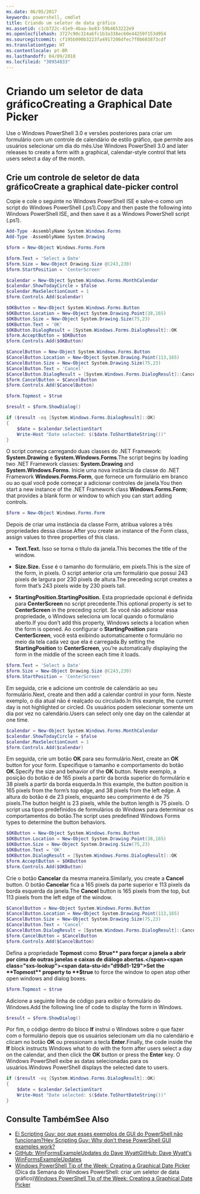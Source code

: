 ```yaml
---
ms.date: 06/05/2017
keywords: powershell, cmdlet
title: Criando um seletor de data gráfico
ms.assetid: c1cb722c-41e9-4baa-be83-59b4653222e9
ms.openlocfilehash: 3727c90c314a6fc1b3a338ec60e44259f153d954
ms.sourcegitcommit: cf195b090b3223fa4917206dfec7f0b603873cdf
ms.translationtype: HT
ms.contentlocale: pt-BR
ms.lasthandoff: 04/09/2018
ms.locfileid: "30954833"
---
```

# <a name="creating-a-graphical-date-picker"></a><span data-ttu-id="d98d1-103">Criando um seletor de data gráfico</span><span class="sxs-lookup"><span data-stu-id="d98d1-103">Creating a Graphical Date Picker</span></span>

<span data-ttu-id="d98d1-104">Use o Windows PowerShell 3.0 e versões posteriores para criar um formulário com um controle de calendário de estilo gráfico, que permite aos usuários selecionar um dia do mês.</span><span class="sxs-lookup"><span data-stu-id="d98d1-104">Use Windows PowerShell 3.0 and later releases to create a form with a graphical, calendar-style control that lets users select a day of the month.</span></span>

## <a name="create-a-graphical-date-picker-control"></a><span data-ttu-id="d98d1-105">Crie um controle de seletor de data gráfico</span><span class="sxs-lookup"><span data-stu-id="d98d1-105">Create a graphical date-picker control</span></span>

<span data-ttu-id="d98d1-106">Copie e cole o seguinte no Windows PowerShell ISE e salve-o como um script do Windows PowerShell (.ps1).</span><span class="sxs-lookup"><span data-stu-id="d98d1-106">Copy and then paste the following into Windows PowerShell ISE, and then save it as a Windows PowerShell script (.ps1).</span></span>

```powershell
Add-Type -AssemblyName System.Windows.Forms
Add-Type -AssemblyName System.Drawing

$form = New-Object Windows.Forms.Form

$form.Text = 'Select a Date'
$form.Size = New-Object Drawing.Size @(243,230)
$form.StartPosition = 'CenterScreen'

$calendar = New-Object System.Windows.Forms.MonthCalendar
$calendar.ShowTodayCircle = $false
$calendar.MaxSelectionCount = 1
$form.Controls.Add($calendar)

$OKButton = New-Object System.Windows.Forms.Button
$OKButton.Location = New-Object System.Drawing.Point(38,165)
$OKButton.Size = New-Object System.Drawing.Size(75,23)
$OKButton.Text = 'OK'
$OKButton.DialogResult = [System.Windows.Forms.DialogResult]::OK
$form.AcceptButton = $OKButton
$form.Controls.Add($OKButton)

$CancelButton = New-Object System.Windows.Forms.Button
$CancelButton.Location = New-Object System.Drawing.Point(113,165)
$CancelButton.Size = New-Object System.Drawing.Size(75,23)
$CancelButton.Text = 'Cancel'
$CancelButton.DialogResult = [System.Windows.Forms.DialogResult]::Cancel
$form.CancelButton = $CancelButton
$form.Controls.Add($CancelButton)

$form.Topmost = $true

$result = $form.ShowDialog()

if ($result -eq [System.Windows.Forms.DialogResult]::OK)
{
    $date = $calendar.SelectionStart
    Write-Host "Date selected: $($date.ToShortDateString())"
}
```

<span data-ttu-id="d98d1-107">O script começa carregando duas classes do .NET Framework: **System.Drawing** e **System.Windows.Forms**.</span><span class="sxs-lookup"><span data-stu-id="d98d1-107">The script begins by loading two .NET Framework classes: **System.Drawing** and **System.Windows.Forms**.</span></span> <span data-ttu-id="d98d1-108">Inicie uma nova instância da classe do .NET Framework **Windows.Forms.Form**, que fornece um formulário em branco ou ao qual você pode começar a adicionar controles de janela.</span><span class="sxs-lookup"><span data-stu-id="d98d1-108">You then start a new instance of the .NET Framework class **Windows.Forms.Form**; that provides a blank form or window to which you can start adding controls.</span></span>

```powershell
$form = New-Object Windows.Forms.Form
```

<span data-ttu-id="d98d1-109">Depois de criar uma instância da classe Form, atribua valores a três propriedades dessa classe.</span><span class="sxs-lookup"><span data-stu-id="d98d1-109">After you create an instance of the Form class, assign values to three properties of this class.</span></span>

- <span data-ttu-id="d98d1-110">**Text.**</span><span class="sxs-lookup"><span data-stu-id="d98d1-110">**Text.**</span></span> <span data-ttu-id="d98d1-111">Isso se torna o título da janela.</span><span class="sxs-lookup"><span data-stu-id="d98d1-111">This becomes the title of the window.</span></span>

- <span data-ttu-id="d98d1-112">**Size.**</span><span class="sxs-lookup"><span data-stu-id="d98d1-112">**Size.**</span></span> <span data-ttu-id="d98d1-113">Esse é o tamanho do formulário, em pixels.</span><span class="sxs-lookup"><span data-stu-id="d98d1-113">This is the size of the form, in pixels.</span></span> <span data-ttu-id="d98d1-114">O script anterior cria um formulário que possui 243 pixels de largura por 230 pixels de altura.</span><span class="sxs-lookup"><span data-stu-id="d98d1-114">The preceding script creates a form that’s 243 pixels wide by 230 pixels tall.</span></span>

- <span data-ttu-id="d98d1-115">**StartingPosition.**</span><span class="sxs-lookup"><span data-stu-id="d98d1-115">**StartingPosition.**</span></span> <span data-ttu-id="d98d1-116">Esta propriedade opcional é definida para **CenterScreen** no script precedente.</span><span class="sxs-lookup"><span data-stu-id="d98d1-116">This optional property is set to **CenterScreen** in the preceding script.</span></span> <span data-ttu-id="d98d1-117">Se você não adicionar essa propriedade, o Windows seleciona um local quando o formulário aberto.</span><span class="sxs-lookup"><span data-stu-id="d98d1-117">If you don’t add this property, Windows selects a location when the form is opened.</span></span> <span data-ttu-id="d98d1-118">Ao configurar o **StartingPosition** para **CenterScreen**, você está exibindo automaticamente o formulário no meio da tela cada vez que ela é carregada.</span><span class="sxs-lookup"><span data-stu-id="d98d1-118">By setting the **StartingPosition** to **CenterScreen**, you’re automatically displaying the form in the middle of the screen each time it loads.</span></span>

```powershell
$form.Text = 'Select a Date'
$form.Size = New-Object Drawing.Size @(243,230)
$form.StartPosition = 'CenterScreen'
```

<span data-ttu-id="d98d1-119">Em seguida, crie e adicione um controle de calendário ao seu formulário.</span><span class="sxs-lookup"><span data-stu-id="d98d1-119">Next, create and then add a calendar control in your form.</span></span> <span data-ttu-id="d98d1-120">Neste exemplo, o dia atual não é realçado ou circulado.</span><span class="sxs-lookup"><span data-stu-id="d98d1-120">In this example, the current day is not highlighted or circled.</span></span> <span data-ttu-id="d98d1-121">Os usuários podem selecionar somente um dia por vez no calendário.</span><span class="sxs-lookup"><span data-stu-id="d98d1-121">Users can select only one day on the calendar at one time.</span></span>

```powershell
$calendar = New-Object System.Windows.Forms.MonthCalendar
$calendar.ShowTodayCircle = $false
$calendar.MaxSelectionCount = 1
$form.Controls.Add($calendar)
```

<span data-ttu-id="d98d1-122">Em seguida, crie um botão **OK** para seu formulário.</span><span class="sxs-lookup"><span data-stu-id="d98d1-122">Next, create an **OK** button for your form.</span></span> <span data-ttu-id="d98d1-123">Especifique o tamanho e comportamento do botão **OK**.</span><span class="sxs-lookup"><span data-stu-id="d98d1-123">Specify the size and behavior of the **OK** button.</span></span> <span data-ttu-id="d98d1-124">Neste exemplo, a posição do botão é de 165 pixels a partir da borda superior do formulário e 38 pixels a partir da borda esquerda.</span><span class="sxs-lookup"><span data-stu-id="d98d1-124">In this example, the button position is 165 pixels from the form’s top edge, and 38 pixels from the left edge.</span></span> <span data-ttu-id="d98d1-125">A altura do botão é de 23 pixels, enquanto seu comprimento é de 75 pixels.</span><span class="sxs-lookup"><span data-stu-id="d98d1-125">The button height is 23 pixels, while the button length is 75 pixels.</span></span> <span data-ttu-id="d98d1-126">O script usa tipos predefinidos de formulários do Windows para determinar os comportamentos do botão.</span><span class="sxs-lookup"><span data-stu-id="d98d1-126">The script uses predefined Windows Forms types to determine the button behaviors.</span></span>

```powershell
$OKButton = New-Object System.Windows.Forms.Button
$OKButton.Location = New-Object System.Drawing.Point(38,165)
$OKButton.Size = New-Object System.Drawing.Size(75,23)
$OKButton.Text = 'OK'
$OKButton.DialogResult = [System.Windows.Forms.DialogResult]::OK
$form.AcceptButton = $OKButton
$form.Controls.Add($OKButton)
```

<span data-ttu-id="d98d1-127">Crie o botão **Cancelar** da mesma maneira.</span><span class="sxs-lookup"><span data-stu-id="d98d1-127">Similarly, you create a **Cancel** button.</span></span> <span data-ttu-id="d98d1-128">O botão **Cancelar** fica a 165 pixels da parte superior e 113 pixels da borda esquerda da janela.</span><span class="sxs-lookup"><span data-stu-id="d98d1-128">The **Cancel** button is 165 pixels from the top, but 113 pixels from the left edge of the window.</span></span>

```powershell
$CancelButton = New-Object System.Windows.Forms.Button
$CancelButton.Location = New-Object System.Drawing.Point(113,165)
$CancelButton.Size = New-Object System.Drawing.Size(75,23)
$CancelButton.Text = 'Cancel'
$CancelButton.DialogResult = [System.Windows.Forms.DialogResult]::Cancel
$form.CancelButton = $CancelButton
$form.Controls.Add($CancelButton)
```

<span data-ttu-id="d98d1-129">Defina a propriedade **Topmost** como **$true** para forçar a janela a abrir por cima de outras janelas e caixas de diálogo abertas.</span><span class="sxs-lookup"><span data-stu-id="d98d1-129">Set the **Topmost** property to **$true** to force the window to open atop other open windows and dialog boxes.</span></span>

```powershell
$form.Topmost = $true
```

<span data-ttu-id="d98d1-130">Adicione a seguinte linha de código para exibir o formulário do Windows.</span><span class="sxs-lookup"><span data-stu-id="d98d1-130">Add the following line of code to display the form in Windows.</span></span>

```powershell
$result = $form.ShowDialog()
```

<span data-ttu-id="d98d1-131">Por fim, o código dentro do bloco **If** instrui o Windows sobre o que fazer com o formulário depois que os usuários selecionam um dia no calendário e clicam no botão **OK** ou pressionam a tecla **Enter**.</span><span class="sxs-lookup"><span data-stu-id="d98d1-131">Finally, the code inside the **If** block instructs Windows what to do with the form after users select a day on the calendar, and then click the **OK** button or press the **Enter** key.</span></span> <span data-ttu-id="d98d1-132">O Windows PowerShell exibe as datas selecionadas para os usuários.</span><span class="sxs-lookup"><span data-stu-id="d98d1-132">Windows PowerShell displays the selected date to users.</span></span>

```powershell
if ($result -eq [System.Windows.Forms.DialogResult]::OK)
{
    $date = $calendar.SelectionStart
    Write-Host "Date selected: $($date.ToShortDateString())"
}
```

## <a name="see-also"></a><span data-ttu-id="d98d1-133">Consulte Também</span><span class="sxs-lookup"><span data-stu-id="d98d1-133">See Also</span></span>

- [<span data-ttu-id="d98d1-134">Ei Scripting Guy: por que esses exemplos de GUI do PowerShell não funcionam?</span><span class="sxs-lookup"><span data-stu-id="d98d1-134">Hey Scripting Guy:  Why don’t these PowerShell GUI examples work?</span></span>](http://go.microsoft.com/fwlink/?LinkId=506644)
- [<span data-ttu-id="d98d1-135">GitHub: WinFormsExampleUpdates do Dave Wyatt</span><span class="sxs-lookup"><span data-stu-id="d98d1-135">GitHub: Dave Wyatt's WinFormsExampleUpdates</span></span>](https://github.com/dlwyatt/WinFormsExampleUpdates)
- <span data-ttu-id="d98d1-136">[Windows PowerShell Tip of the Week: Creating a Graphical Date Picker](http://technet.microsoft.com/library/ff730942.aspx) (Dica da Semana do Windows PowerShell: criar um seletor de data gráfico)</span><span class="sxs-lookup"><span data-stu-id="d98d1-136">[Windows PowerShell Tip of the Week:  Creating a Graphical Date Picker](http://technet.microsoft.com/library/ff730942.aspx)</span></span>